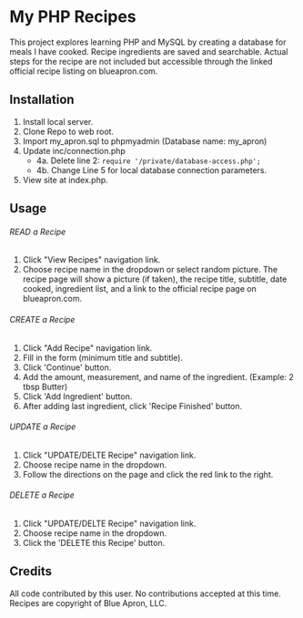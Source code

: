 # My PHP Recipes
This project explores learning PHP and MySQL by creating a database for meals I have cooked. 
Recipe ingredients are saved and searchable. Actual steps for the recipe are not included but accessible through the linked official recipe listing on blueapron.com.

## Installation
1. Install local server.
2. Clone Repo to web root.
3. Import my_apron.sql to phpmyadmin
    (Database name: my_apron)
4. Update inc/connection.php
    * 4a. Delete line 2: ```require '/private/database-access.php';```
    * 4b. Change Line 5 for local database connection parameters.
5. View site at index.php.

## Usage
###### READ a Recipe
1. Click "View Recipes" navigation link.
2. Choose recipe name in the dropdown or select random picture.
The recipe page will show a picture (if taken), the recipe title, subtitle, date cooked, ingredient list, and a link to the official recipe page on blueapron.com.

###### CREATE a Recipe
1. Click "Add Recipe" navigation link.
2. Fill in the form (minimum title and subtitle).
3. Click 'Continue' button.
4. Add the amount, measurement, and name of the ingredient.
(Example: 2 tbsp Butter)
5. Click 'Add Ingredient' button.
6. After adding last ingredient, click 'Recipe Finished' button.

###### UPDATE a Recipe
1. Click "UPDATE/DELTE Recipe" navigation link.
2. Choose recipe name in the dropdown.
3. Follow the directions on the page and click the red link to the right.

###### DELETE a Recipe
1. Click "UPDATE/DELTE Recipe" navigation link.
2. Choose recipe name in the dropdown.
3. Click the 'DELETE this Recipe' button.

## Credits
All code contributed by this user. No contributions accepted at this time. Recipes are copyright of Blue Apron, LLC.


